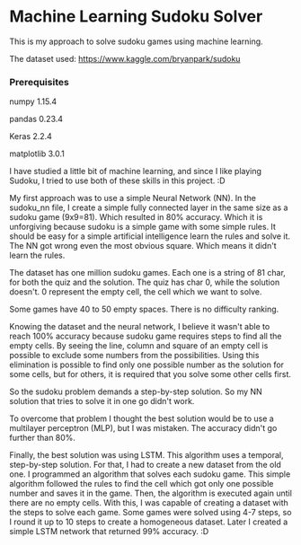 # Machine Learning Sudoku Solver



This is my approach to solve sudoku games using machine learning.



The dataset used: https://www.kaggle.com/bryanpark/sudoku



### Prerequisites

numpy        1.15.4

pandas        0.23.4

Keras        2.2.4

matplotlib    3.0.1



I have studied a little bit of machine learning, and since I like playing Sudoku, I tried to use both of these skills in this project. :D



My first approach was to use a simple Neural Network (NN). In the sudoku_nn file, I create a simple fully connected layer in the same size as a sudoku game (9x9=81). 
Which resulted in 80% accuracy. 
Which it is unforgiving because sudoku is a simple game with some simple rules. It should be easy for a simple artificial intelligence learn the rules and solve it. 
The NN got wrong even the most obvious square. Which means it didn't learn the rules.



The dataset has one million sudoku games. Each one is a string of 81 char, for both the quiz and the solution. The quiz has char 0, while the solution doesn't. 0 represent the empty cell, the cell which we want to solve.

Some games have 40 to 50 empty spaces. There is no difficulty ranking.



Knowing the dataset and the neural network, I believe it wasn't able to reach 100% accuracy because sudoku game requires steps to find all the empty cells. 
By seeing the line, column and square of an empty cell is possible to exclude some numbers from the possibilities. Using this elimination is possible to find only one possible number as the solution for some cells, but for others, it is required that you solve some other cells first.

So the sudoku problem demands a step-by-step solution. So my NN solution that tries to solve it in one go didn't work.



To overcome that problem I thought the best solution would be to use a multilayer perceptron (MLP), but I was mistaken. The accuracy didn't go further than 80%.



Finally, the best solution was using LSTM. This algorithm uses a temporal, step-by-step solution. 
For that, I had to create a new dataset from the old one. I programmed an algorithm that solves each sudoku game. This simple algorithm followed the rules to find the cell which got only one possible number and saves it in the game. Then, the algorithm is executed again until there are no empty cells. With this, I was capable of creating a dataset with the steps to solve each game. Some games were solved using 4-7 steps, so I round it up to 10 steps to create a homogeneous dataset. 
Later I created a simple LSTM network that returned 99% accuracy. :D